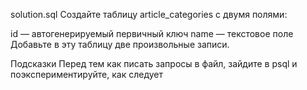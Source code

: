 solution.sql
Создайте таблицу article_categories с двумя полями:

id — автогенерируемый первичный ключ
name — текстовое поле
Добавьте в эту таблицу две произвольные записи.

Подсказки
Перед тем как писать запросы в файл, зайдите в psql и поэкспериментируйте, как следует